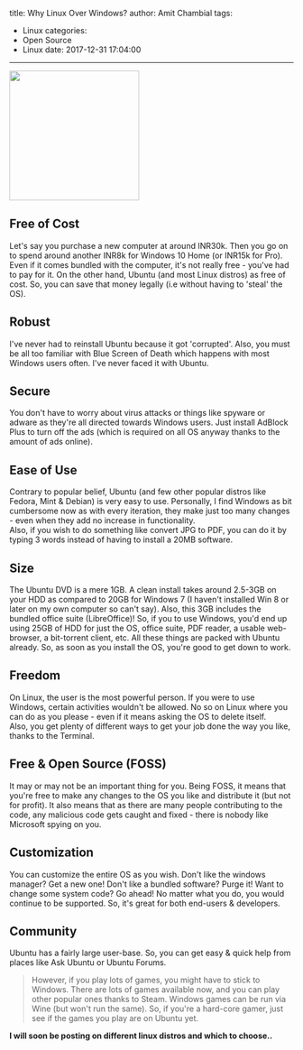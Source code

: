 title: Why Linux Over Windows?
author: Amit Chambial
tags:
  - Linux
categories:
  - Open Source
  - Linux
date: 2017-12-31 17:04:00
---
<img src="https://cu4.uicdn.net/802/83a1eac205942ee4348158d58c273/webapp/6166-linux-or-windows.png" width=230/>


## Free of Cost
   Let's say you purchase a new computer at around INR30k. Then you go on to spend around another INR8k for Windows 10 Home (or INR15k for Pro). Even if it comes bundled with the computer, it's not really free - you've had to pay for it.
    On the other hand, Ubuntu (and most Linux distros) as free of cost. So, you can save that money legally (i.e without having to 'steal' the OS).
## Robust
I've never had to reinstall Ubuntu because it got 'corrupted'.    Also, you must be all too familiar with Blue Screen of Death which happens with most Windows users often. I've never faced it with Ubuntu.
   ## Secure
You don't have to worry about virus attacks or things like spyware or adware as they're all directed towards Windows users. Just install AdBlock Plus to turn off the ads (which is required on all OS anyway thanks to the amount of ads online).
   ## Ease of Use
Contrary to popular belief, Ubuntu (and few other popular distros like Fedora, Mint & Debian) is very easy to use. Personally, I find Windows as bit cumbersome now as with every iteration, they make just too many changes - even when they add no increase in functionality.\
Also, if you wish to do something like convert JPG to PDF, you can do it by typing 3 words instead of having to install a 20MB software.
## Size 
 The Ubuntu DVD is a mere 1GB. A clean install takes around 2.5-3GB on your HDD as compared to 20GB for Windows 7 (I haven't installed Win 8 or later on my own computer so can't say). Also, this 3GB includes the bundled office suite (LibreOffice)! So, if you to use Windows, you'd end up using 25GB of HDD for just the OS, office suite, PDF reader, a usable web-browser, a bit-torrent client, etc. All these things are packed with Ubuntu already. So, as soon as you install the OS, you're good to get down to work.
## Freedom
On Linux, the user is the most powerful person. If you were to use Windows, certain activities wouldn't be allowed. No so on Linux where you can do as you please - even if it means asking the OS to delete itself.\
Also, you get plenty of different ways to get your job done the way you like, thanks to the Terminal.
## Free & Open Source (FOSS)
It may or may not be an important thing for you. Being FOSS, it means that you're free to make any changes to the OS you like and distribute it (but not for profit). It also means that as there are many people contributing to the code, any malicious code gets caught and fixed - there is nobody like Microsoft spying on you.
   ## Customization
You can customize the entire OS as you wish. Don't like the windows manager? Get a new one! Don't like a bundled software? Purge it! Want to change some system code? Go ahead! No matter what you do, you would continue to be supported. So, it's great for both end-users & developers.
   ## Community
Ubuntu has a fairly large user-base. So, you can get easy & quick help from places like Ask Ubuntu or Ubuntu Forums.

> However, if you play lots of games, you might have to stick to Windows. There are lots of games available now, and you can play other popular ones thanks to Steam. Windows games can be run via Wine (but won't run the same). So, if you're a hard-core gamer, just see if the games you play are on Ubuntu yet.

**I will soon be posting on different linux distros and which to choose..**
